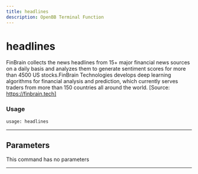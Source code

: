 ```yaml
---
title: headlines
description: OpenBB Terminal Function
---
```


# headlines

FinBrain collects the news headlines from 15+ major financial news sources on a daily basis and analyzes them to generate sentiment scores for more than 4500 US stocks.FinBrain Technologies develops deep learning algorithms for financial analysis and prediction, which currently serves traders from more than 150 countries all around the world. [Source: https://finbrain.tech]

### Usage

```python
usage: headlines
```

---

## Parameters

This command has no parameters

---

